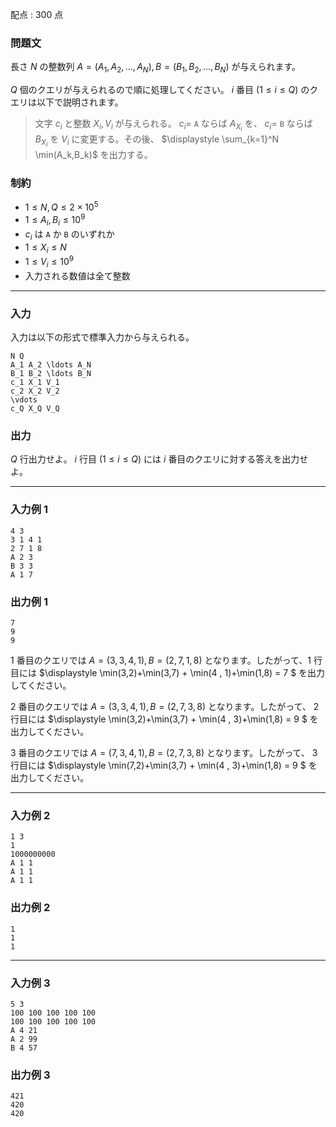 配点 : $300$ 点

### 問題文

長さ $N$ の整数列 $A=(A_1,A_2,\ldots,A_N),B=(B_1,B_2,\ldots,B_N)$ が与えられます。

$Q$ 個のクエリが与えられるので順に処理してください。 $i$ 番目 $(1\le i\le Q)$ のクエリは以下で説明されます。

> 文字 $c_i$ と整数 $X_i,V_i$ が与えられる。 $c_i=$ `A` ならば $A_{X_i}$ を、 $c_i=$ `B` ならば $B_{X_i}$ を $V_i$ に変更する。その後、 $\displaystyle \sum_{k=1}^N \min(A_k,B_k)$ を出力する。

### 制約

  * $1\le N,Q \le 2 \times 10^5$
  * $1\le A_i,B_i \le 10^9$
  * $c_i$ は `A` か `B` のいずれか
  * $1\le X_i \le N$
  * $1\le V_i \le 10^9$
  * 入力される数値は全て整数



* * *

### 入力

入力は以下の形式で標準入力から与えられる。
    
    
    N Q
    A_1 A_2 \ldots A_N
    B_1 B_2 \ldots B_N
    c_1 X_1 V_1
    c_2 X_2 V_2
    \vdots
    c_Q X_Q V_Q

### 出力

$Q$ 行出力せよ。 $i$ 行目 $(1\le i\le Q)$ には $i$ 番目のクエリに対する答えを出力せよ。

* * *

### 入力例 1
    
    
    4 3
    3 1 4 1
    2 7 1 8
    A 2 3
    B 3 3
    A 1 7

### 出力例 1
    
    
    7
    9
    9

$1$ 番目のクエリでは $A=(3,3,4,1),B=(2,7,1,8)$ となります。したがって、$1$ 行目には $\displaystyle \min(3,2)+\min(3,7) + \min(4 , 1)+\min(1,8) = 7 $ を出力してください。

$2$ 番目のクエリでは $A=(3,3,4,1),B=(2,7,3,8)$ となります。したがって、 $2$ 行目には $\displaystyle \min(3,2)+\min(3,7) + \min(4 , 3)+\min(1,8) = 9 $ を出力してください。

$3$ 番目のクエリでは $A=(7,3,4,1),B=(2,7,3,8)$ となります。したがって、 $3$ 行目には $\displaystyle \min(7,2)+\min(3,7) + \min(4 , 3)+\min(1,8) = 9 $ を出力してください。

* * *

### 入力例 2
    
    
    1 3
    1
    1000000000
    A 1 1
    A 1 1
    A 1 1

### 出力例 2
    
    
    1
    1
    1

* * *

### 入力例 3
    
    
    5 3
    100 100 100 100 100
    100 100 100 100 100
    A 4 21
    A 2 99
    B 4 57

### 出力例 3
    
    
    421
    420
    420